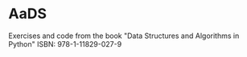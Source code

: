 AaDS
====

Exercises and code from the book "Data Structures and Algorithms in Python" ISBN: 978-1-11829-027-9

